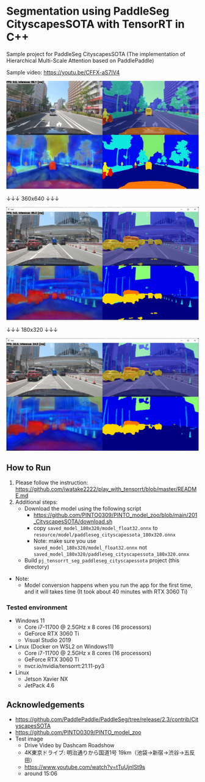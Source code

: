 # Segmentation using PaddleSeg CityscapesSOTA with TensorRT in C++
Sample project for PaddleSeg CityscapesSOTA (The implementation of Hierarchical Multi-Scale Attention based on PaddlePaddle)

Sample video: https://youtu.be/CFFX-aS7IV4

![00_doc/segmentation_360x640_youtube.jpg](00_doc/segmentation_360x640_youtube.jpg)

↓↓↓ 360x640 ↓↓↓

![00_doc/segmentation_360x640.jpg](00_doc/segmentation_360x640.jpg)

↓↓↓ 180x320 ↓↓↓

![00_doc/segmentation_180x320.jpg](00_doc/segmentation_180x320.jpg)

## How to Run
1. Please follow the instruction: https://github.com/iwatake2222/play_with_tensorrt/blob/master/README.md
2. Additional steps:
    - Download the model using the following script
        - https://github.com/PINTO0309/PINTO_model_zoo/blob/main/201_CityscapesSOTA/download.sh
        - copy `saved_model_180x320/model_float32.onnx` to `resource/model/paddleseg_cityscapessota_180x320.onnx`
        - Note: make sure you use `saved_model_180x320/model_float32.onnx` not `saved_model_180x320/paddleseg_cityscapessota_180x320.onnx`
    - Build  `pj_tensorrt_seg_paddleseg_cityscapessota` project (this directory)

- Note:
    - Model conversion happens when you run the app for the first time, and it will takes time (It took about 40 minutes with RTX 3060 Ti)

### Tested environment
- Windows 11
    - Core i7-11700 @ 2.5GHz x 8 cores (16 processors)
    - GeForce RTX 3060 Ti
    - Visual Studio 2019
- Linux (Docker on WSL2 on Windows11)
    - Core i7-11700 @ 2.5GHz x 8 cores (16 processors)
    - GeForce RTX 3060 Ti
    - nvcr.io/nvidia/tensorrt:21.11-py3
- Linux
    - Jetson Xavier NX
    - JetPack 4.6

## Acknowledgements
- https://github.com/PaddlePaddle/PaddleSeg/tree/release/2.3/contrib/CityscapesSOTA
- https://github.com/PINTO0309/PINTO_model_zoo
- Test image
    - Drive Video by Dashcam Roadshow
    - 4K東京ドライブ: 明治通りから国道1号 19km（池袋→新宿→渋谷→五反田）
    - https://www.youtube.com/watch?v=tTuUjnISt9s
    - around 15:06


